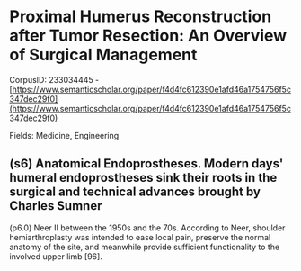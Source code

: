 # Proximal Humerus Reconstruction after Tumor Resection: An Overview of Surgical Management

CorpusID: 233034445 - [https://www.semanticscholar.org/paper/f4d4fc612390e1afd46a1754756f5c347dec29f0](https://www.semanticscholar.org/paper/f4d4fc612390e1afd46a1754756f5c347dec29f0)

Fields: Medicine, Engineering

## (s6) Anatomical Endoprostheses. Modern days' humeral endoprostheses sink their roots in the surgical and technical advances brought by Charles Sumner
(p6.0) Neer II between the 1950s and the 70s. According to Neer, shoulder hemiarthroplasty was intended to ease local pain, preserve the normal anatomy of the site, and meanwhile provide sufficient functionality to the involved upper limb [96].
